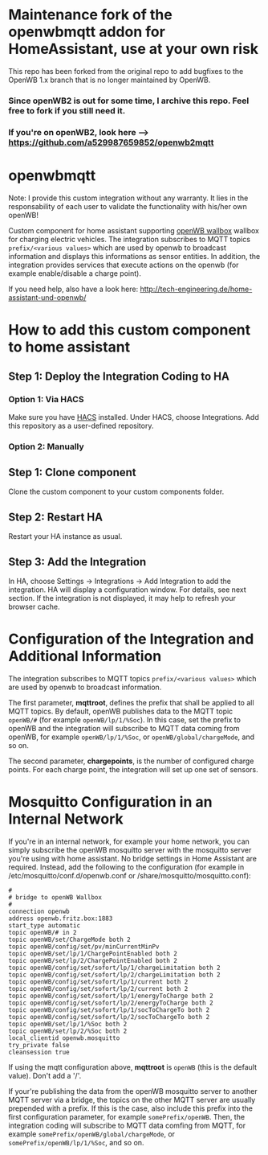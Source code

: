 # Maintenance fork of the openwbmqtt addon for HomeAssistant, use at your own risk

This repo has been forked from the original repo to add bugfixes to the OpenWB 1.x branch that is no longer maintained by OpenWB.

### Since openWB2 is out for some time, I archive this repo. Feel free to fork if you still need it.

### If you're on openWB2, look here --> https://github.com/a529987659852/openwb2mqtt
# openwbmqtt

Note: I provide this custom integration without any warranty. It lies in the responsability of each user to validate the functionality with his/her own openWB!

Custom component for home assistant supporting [openWB wallbox](https://openwb.de/main/) wallbox for charging electric vehicles. The integration subscribes to MQTT topics `prefix/<various values>` which are used by openwb to broadcast information and displays this informations as sensor entities.
In addition, the integration provides services that execute actions on the openwb (for example enable/disable a charge point).

If you need help, also have a look here: http://tech-engineering.de/home-assistant-und-openwb/

# How to add this custom component to home assistant

## Step 1: Deploy the Integration Coding to HA
### Option 1: Via HACS
Make sure you have [HACS](https://github.com/hacs/integration) installed. Under HACS, choose Integrations. Add this repository as a user-defined repository.

### Option 2: Manually
## Step 1: Clone component
Clone the custom component to your custom components folder.

## Step 2: Restart HA
Restart your HA instance as usual.

## Step 3: Add the Integration
In HA, choose Settings -> Integrations -> Add Integration to add the integration. HA will display a configuration window. For details, see next section. If the integration is not displayed, it may help to refresh your browser cache.

# Configuration of the Integration and Additional Information
The integration subscribes to MQTT topics `prefix/<various values>` which are used by openwb to broadcast information.

The first parameter, **mqttroot**, defines the prefix that shall be applied to all MQTT topics. By default, openWB publishes data to the MQTT topic `openWB/#` (for example `openWB/lp/1/%Soc`). In this case, set the prefix to openWB and the integration will subscribe to MQTT data coming from openWB, for example `openWB/lp/1/%Soc`, or `openWB/global/chargeMode`, and so on.
  
The second parameter, **chargepoints**, is the number of configured charge points. For each charge point, the integration will set up one set of sensors.

# Mosquitto Configuration in an Internal Network

If you're in an internal network, for example your home network, you can simply subscribe the openWB mosquitto server with the mosquitto server you're using with home assistant. No bridge settings in Home Assistant are required. Instead, add the following to the configuration (for example in /etc/mosquitto/conf.d/openwb.conf or /share/mosquitto/mosquitto.conf):

```
#
# bridge to openWB Wallbox
#
connection openwb
address openwb.fritz.box:1883
start_type automatic
topic openWB/# in 2
topic openWB/set/ChargeMode both 2
topic openWB/config/set/pv/minCurrentMinPv
topic openWB/set/lp/1/ChargePointEnabled both 2
topic openWB/set/lp/2/ChargePointEnabled both 2
topic openWB/config/set/sofort/lp/1/chargeLimitation both 2
topic openWB/config/set/sofort/lp/2/chargeLimitation both 2
topic openWB/config/set/sofort/lp/1/current both 2
topic openWB/config/set/sofort/lp/2/current both 2
topic openWB/config/set/sofort/lp/1/energyToCharge both 2
topic openWB/config/set/sofort/lp/2/energyToCharge both 2
topic openWB/config/set/sofort/lp/1/socToChargeTo both 2
topic openWB/config/set/sofort/lp/2/socToChargeTo both 2
topic openWB/set/lp/1/%Soc both 2
topic openWB/set/lp/2/%Soc both 2
local_clientid openwb.mosquitto
try_private false
cleansession true
```
If using the mqtt configuration above, **mqttroot** is `openWB` (this is the default value). Don't add a '/'.

If your're publishing the data from the openWB mosquitto server to another MQTT server via a bridge, the topics on the other MQTT server are usually prepended with a prefix. If this is the case, also include this prefix into the first configuration parameter, for example `somePrefix/openWB`. Then, the integration coding will subscribe to MQTT data comfing from MQTT, for example `somePrefix/openWB/global/chargeMode`, or `somePrefix/openWB/lp/1/%Soc`, and so on.
